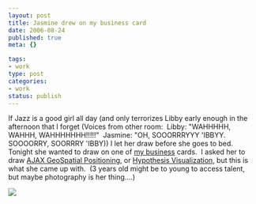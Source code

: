 ```yaml
--- 
layout: post
title: Jasmine drew on my business card
date: 2006-08-24
published: true
meta: {}

tags: 
- work
type: post
categories: 
- work
status: publish
---
```



If Jazz is a good girl all day (and only terrorizes Libby early enough in the afternoon that I forget (Voices from other room:  Libby: "WAHHHHH, WAHHH, WAHHHHHHH!!!!!"  Jasmine: "OH, SOOORRRYYY 'IBBYY.  SOOOORRY, SOORRRY 'IBBY)) I let her draw before she goes to bed.  Tonight she wanted to draw on one of [my business](http://www.sss-research.com) cards.  I asked her to draw [AJAX GeoSpatial Positioning](http://www.sss-research.com/products.aspx), or [Hypothesis Visualization](http://www.sss-research.com/products.aspx), but this is what she came up with.  (3 years old might be to young to access talent, but maybe photography is her thing....)

 

[![](http://www.andyeick.com/_blogMedia/Jasminedrewonmybusinesscard_146A1/AndyEick11_thumb14.png)](http://www.andyeick.com/_blogMedia/Jasminedrewonmybusinesscard_146A1/AndyEick1117.png)

